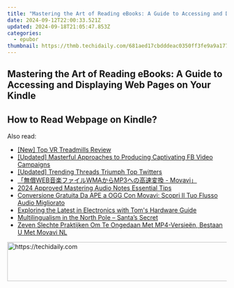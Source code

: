 ```yaml
---
title: "Mastering the Art of Reading eBooks: A Guide to Accessing and Displaying Web Pages on Your Kindle"
date: 2024-09-12T22:00:33.521Z
updated: 2024-09-18T21:05:47.853Z
categories:
  - epubor
thumbnail: https://thmb.techidaily.com/681aed17cbdddeac0350ff3fe9a9a1770d531416a3cf82559b42c4110e5fe7f0.jpg
---
```


## Mastering the Art of Reading eBooks: A Guide to Accessing and Displaying Web Pages on Your Kindle

## How to Read Webpage on Kindle?

<ins class="adsbygoogle"
     style="display:block"
     data-ad-format="autorelaxed"
     data-ad-client="ca-pub-7571918770474297"
     data-ad-slot="1223367746"></ins>

<ins class="adsbygoogle"
     style="display:block"
     data-ad-client="ca-pub-7571918770474297"
     data-ad-slot="8358498916"
     data-ad-format="auto"
     data-full-width-responsive="true"></ins>

<span class="atpl-alsoreadstyle">Also read:</span>
<div><ul>
<li><a href="https://some-approaches.techidaily.com/new-top-vr-treadmills-review/"><u>[New] Top VR Treadmills Review</u></a></li>
<li><a href="https://facebook-video-recording.techidaily.com/updated-masterful-approaches-to-producing-captivating-fb-video-campaigns/"><u>[Updated] Masterful Approaches to Producing Captivating FB Video Campaigns</u></a></li>
<li><a href="https://twitter-videos.techidaily.com/updated-trending-threads-triumph-top-twitters/"><u>[Updated] Trending Threads Triumph Top Twitters</u></a></li>
<li><a href="https://discover-answers.techidaily.com/webwmamp3-movavi/"><u>「無償WEB音楽ファイルWMAからMP3への高速変換 - Movavi」</u></a></li>
<li><a href="https://extra-guidance.techidaily.com/2024-approved-mastering-audio-notes-essential-tips/"><u>2024 Approved Mastering Audio Notes Essential Tips</u></a></li>
<li><a href="https://discover-answers.techidaily.com/conversione-gratuita-da-ape-a-ogg-con-movavi-scopri-il-tuo-flusso-audio-migliorato/"><u>Conversione Gratuita Da APE a OGG Con Movavi: Scopri Il Tuo Flusso Audio Migliorato</u></a></li>
<li><a href="https://hardware-tips.techidaily.com/exploring-the-latest-in-electronics-with-toms-hardware-guide/"><u>Exploring the Latest in Electronics with Tom's Hardware Guide</u></a></li>
<li><a href="https://mondly-stories.techidaily.com/multilingualism-in-the-north-pole-santas-secret/"><u>Multilingualism in the North Pole – Santa’s Secret</u></a></li>
<li><a href="https://discover-answers.techidaily.com/zeven-slechte-praktijken-om-te-ongedaan-met-mp4-versieen-bestaan-u-met-movavi-nl/"><u>Zeven Slechte Praktijken Om Te Ongedaan Met MP4-Versieën, Bestaan U Met Movavi NL</u></a></li>
</ul></div>

<!-- affiliate ads begin -->
<a href="https://dhgate.sjv.io/c/5597632/1186864/12108" target="_top" id="1186864">
  <img src="//a.impactradius-go.com/display-ad/12108-1186864" border="0" alt="https://techidaily.com" width="728" height="90"/>
</a>
<img height="0" width="0" src="https://dhgate.sjv.io/i/5597632/1186864/12108" style="position:absolute;visibility:hidden;" border="0" />
<!-- affiliate ads end -->

